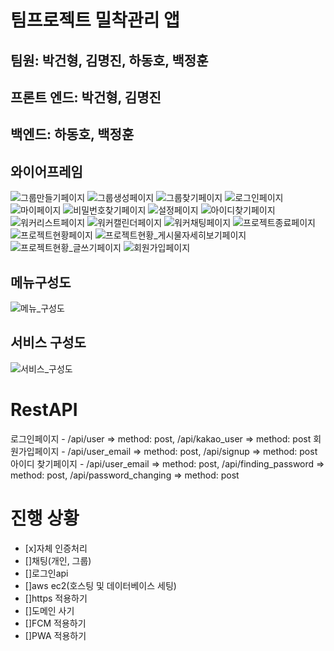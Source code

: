 # 팀프로젝트 밀착관리 앱
## 팀원: 박건형, 김명진, 하동호, 백정훈

## 프론트 엔드: 박건형, 김명진
## 백엔드: 하동호, 백정훈

## 와이어프레임

![그룹만들기페이지](images/그룹만들기페이지.png)
![그룹생성페이지](images/그룹생성페이지.png)
![그룹찾기페이지](images/그룹찾기페이지.png)
![로그인페이지](images/로그인페이지.png)
![마이페이지](images/마이페이지.png)
![비밀번호찾기페이지](images/비밀번호찾기페이지.png)
![설정페이지](images/설정페이지.png)
![아이디찾기페이지](images/아이디찾기페이지.png)
![워커리스트페이지](images/워커리스트페이지.png)
![워커캘린더페이지](images/워커캘린더페이지.png)
![워커채팅페이지](images/워커채팅페이지.png)
![프로젝트종료페이지](images/프로젝트종료페이지.png)
![프로젝트현황페이지](images/프로젝트현황페이지.png)
![프로젝트현황_게시물자세히보기페이지](images/프로젝트현황_게시물자세히보기페이지.png)
![프로젝트현황_글쓰기페이지](images/프로젝트현황_글쓰기페이지.png)
![회원가입페이지](images/회원가입페이지.png)

## 메뉴구성도
![메뉴_구성도](images/메뉴_구성도.png)

## 서비스 구성도
![서비스_구성도](images/서비스구성도.png)

# RestAPI
로그인페이지 - /api/user => method: post, /api/kakao_user => method: post 
회원가입페이지 - /api/user_email => method: post, /api/signup => method: post
아이디 찾기페이지 - /api/user_email => method: post, /api/finding_password => method: post, /api/password_changing => method: post

# 진행 상황
- [x]자체 인증처리
- []채팅(개인, 그룹)
- []로그인api
- []aws ec2(호스팅 및 데이터베이스 세팅)
- []https 적용하기
- []도메인 사기
- []FCM 적용하기
- []PWA 적용하기

